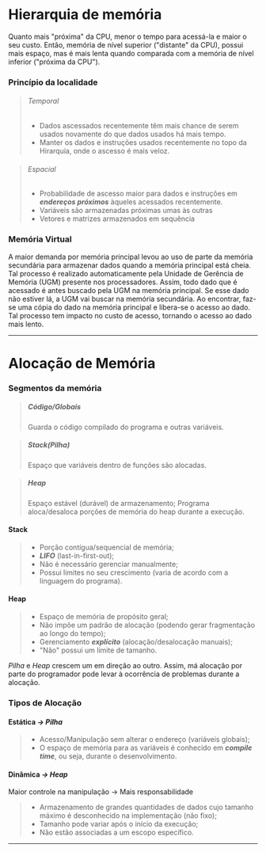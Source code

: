 # Hierarquia de memória
 Quanto mais "próxima" da CPU, menor o tempo para acessá-la e maior o seu custo. Então, memória de nível superior ("distante" da CPU), possui mais espaço, mas é mais lenta quando comparada com a memória de nível inferior ("próxima da CPU").

 ### Princípio da localidade
> ###### Temporal
> + Dados ascessados recentemente têm mais chance de serem usados novamente do que dados usados há mais tempo.
> + Manter os dados e instruções usados recentemente no topo da Hirarquia, onde o ascesso é mais veloz.

>  ###### Espacial
> + Probabilidade de ascesso maior para dados e instruções em ***endereços próximos***  àqueles acessados recentemente.
> + Variáveis são armazenadas próximas umas às outras
> + Vetores e matrizes armazenados em sequência

### Memória Virtual
A maior demanda por memória principal levou ao uso de parte da memória secundária para armazenar dados quando a memória principal está cheia.
Tal processo é realizado automaticamente pela Unidade de Gerência de Memória (UGM) presente nos processadores. Assim, todo dado que é acessado é antes buscado pela UGM na memória principal. Se esse dado não estiver lá, a UGM vai buscar na memória secundária. Ao encontrar, faz-se uma cópia do dado na memória principal e libera-se o acesso ao dado.
Tal processo tem impacto no custo de acesso, tornando o acesso ao dado mais lento.

---
# Alocação de Memória

### Segmentos da memória
>##### Código/Globais
>Guarda o código compilado do programa e outras variáveis.

>##### Stack(Pilha)
>Espaço que variáveis dentro de funções são alocadas.

>##### Heap
>Espaço estável (durável) de armazenamento;
>Programa aloca/desaloca porções de memória do heap durante a execução.

#### Stack
>+ Porção contígua/sequencial de memória;
>+ ***LIFO*** (last-in-first-out);
>+ Não é necessário gerenciar manualmente;
>+ Possui limites no seu crescimento (varia de acordo com a linguagem do programa).

#### Heap
>+ Espaço de memória de propósito geral;
>+ Não impõe um padrão de alocação (podendo gerar fragmentação ao longo do tempo);
>+ Gerenciamento ***explícito*** (alocação/desalocação manuais);
>+ "Não" possui um limite de tamanho.

*Pilha* e *Heap* crescem um em direção ao outro. Assim, má alocação por parte do programador pode levar à ocorrência de problemas durante a alocação.

### Tipos de Alocação
#### Estática _$\longrightarrow$ Pilha_
>+ Acesso/Manipulação sem alterar o endereço (variáveis globais);
>+ O espaço de memória para as variáveis é conhecido em ***compile time***, ou seja, durante o desenvolvimento.

#### Dinâmica _$\longrightarrow$ Heap_
Maior controle na manipulação $\rightarrow$ Mais responsabilidade
>+ Armazenamento de grandes quantidades de dados cujo tamanho máximo é desconhecido na implementação (não fixo);
>+ Tamanho pode variar após o início da execução;
>+ Não estão associadas a um escopo específico.

---